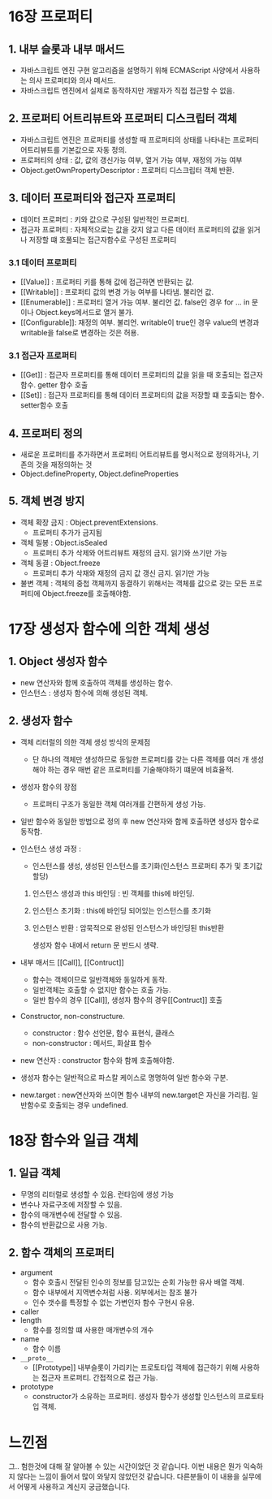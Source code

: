 # 16장 프로퍼티

## 1. 내부 슬롯과 내부 매서드

- 자바스크립트 엔진 구현 알고리즘을 설명하기 위해 ECMAScript 사양에서 사용하는 의사 프로퍼티와 의사 메서드.
- 자바스크립트 엔진에서 실제로 동작하지만 개발자가 직접 접근할 수 없음.

## 2. 프로퍼티 어트리뷰트와 프로퍼티 디스크립터 객체

- 자바스크립트 엔진은 프로퍼티를 생성할 때 프로퍼티의 상태를 나타내는 프로퍼티 어트리뷰트를 기본값으로 자동 정의.
- 프로퍼티의 상태 : 값, 값의 갱신가능 여부, 열거 가능 여부, 재정의 가능 여부
- Object.getOwnPropertyDescriptor : 프로퍼티 디스크립터 객체 반환.

## 3. 데이터 프로퍼티와 접근자 프로퍼티

- 데이터 프로퍼티 : 키와 값으로 구성된 일반적인 프로퍼티.
- 접근자 프로퍼티 : 자체적으로는 값을 갖지 않고 다른 데이터 프로퍼티의 값을 읽거나 저장할 떄 호풀되는 접근자함수로 구성된 프로퍼티

### 3.1 데이터 프로퍼티

- [[Value]] : 프로퍼티 키를 통해 값에 접근하면 반환되는 값.
- [[Writable]] : 프로퍼티 값의 변경 가능 여부를 나타냄. 불리언 값.
- [[Enumerable]] : 프로퍼티 열거 가능 여부. 불리언 값. false인 경우 for … in 문이나 Object.keys메서드로 열거 불가.
- [[Configurable]]: 재정의 여부. 불리언. writable이 true인 경우 value의 변경과 writable을 false로 변경하는 것은 허용.

### 3.1 접근자 프로퍼티

- [[Get]] : 접근자 프로퍼티를 통해 데이터 프로퍼티의 값을 읽을 때 호출되는 접근자 함수. getter 함수 호출
- [[Set]] : 접근자 프로퍼티를 통해 데이터 프로퍼티의 값을 저장할 떄 호출되는 함수. setter함수 호출

## 4. 프로퍼티 정의

- 새로운 프로퍼티를 추가하면서 프로퍼티 어트리뷰트를 명시적으로 정의하거나, 기존의 것을 재정의하는 것
- Object.defineProperty, Object.defineProperties

## 5. 객체 변경 방지

- 객체 확장 금지 : Object.preventExtensions.
    - 프로퍼티 추가가 금지됨
- 객체 밀봉 : Object.isSealed
    - 프로퍼티 추가 삭제와 어트리뷰트 재정의 금지. 읽기와 쓰기만 가능
- 객체 동결 : Object.freeze
    - 프로퍼티 추가 삭재와 재정의 금지 값 갱신 금지. 읽기만 가능
- 불변 객체 : 객체의 중첩 객체까지 동결하기 위해서는 객체를 값으로 갖는 모든 프로퍼티에 Object.freeze를 호출해야함.

# 17장 생성자 함수에 의한 객체 생성

## 1. Object 생성자 함수

- new 연산자와 함께 호출하여 객체를 생성하는 함수.
- 인스턴스 : 생성자 함수에 의해 생성된 객체.

## 2. 생성자 함수

- 객체 리터럴의 의한 객체 생성 방식의 문제점
    - 단 하나의 객체만 생성하므로 동일한 프로퍼티를 갖는 다른 객체를 여러 개 생성해야 하는 경우 매번 같은 프로퍼티를 기술해야하기 떄문에 비효율적.
- 생성자 함수의 장점
    - 프로퍼티 구조가 동일한 객체 여러개를 간편하게 생성 가능.
- 일반 함수와 동일한 방법으로 정의 후 new 연산자와 함께 호출하면 생성자 함수로 동작함.
- 인스턴스 생성 과정 :
    - 인스턴스를 생성, 생성된 인스턴스를 초기화(인스턴스 프로퍼티 추가 및 초기값 할당)
    1. 인스턴스 생성과 this 바인딩 : 빈 객체를 this에 바인딩.
    2. 인스턴스 초기화 : this에 바인딩 되어있는 인스턴스를 초기화
    3. 인스턴스 반환 :  암묵적으로 완성된 인스턴스가 바인딩된 this반환
        
        생성자 함수 내에서 return 문 반드시 생략.
        
- 내부 매서드 [[Call]], [[Contruct]]
    - 함수는 객체이므로 일반객체와 동일하게 동작.
    - 일반객체는 호출할 수 없지만 함수는 호출 가능.
    - 일반 함수의 경우 [[Call]], 생성자 함수의 경우[[Contruct]] 호출
- Constructor, non-constructure.
    - constructor : 함수 선언문, 함수 표현식, 클래스
    - non-constructor : 메서드, 화살표 함수
- new 연산자 : constructor 함수와 함께 호출해야함.
- 생성자 함수는 일반적으로 파스칼 케이스로 명명하여 일반 함수와 구분.
- new.target : new연산자와 쓰이면 함수 내부의 new.target은 자신을 가리킴. 일반함수로 호출되는 경우 undefined.

# 18장 함수와 일급 객체

## 1. 일급 객체

- 무명의 리터럴로 생성할 수 있음. 런타임에 생성 가능
- 변수나 자료구조에 저장할 수 있음.
- 함수의 매개변수에 전달할 수 있음.
- 함수의 반환값으로 사용 가능.

## 2. 함수 객체의 프로퍼티

- argument
    - 함수 호출시 전달된 인수의 정보를 담고있는 순회 가능한 유사 배열 객체.
    - 함수 내부에서 지역변수처럼 사용. 외부에서는 참조 불가
    - 인수 갯수를 특정할 수 없는 가변인자 함수 구현시 유용.
- caller
- length
    - 함수를 정의할 떄 사용한 매개변수의 개수
- name
    - 함수 이름
- `__proto__`
    - [[Prototype]] 내부슬롯이 가리키는 프로토타입 객체에 접근하기 위해 사용하는 접근자 프로퍼티. 간접적으로 접근 가능.
- prototype
    - constructor가 소유하는 프로퍼티. 생성자 함수가 생성할 인스턴스의 프로토타입 객체.
 
# 느낀점
그.. 험한것에 대해 잘 알아볼 수 있는 시간이었던 것 같습니다. 이번 내용은 뭔가 익숙하지 않다는 느낌이 들어서 많이 와닿지 않았던것 같습니다. 다른분들이 이 내용을 실무에서 어떻게 사용하고 계신지 궁금했습니다.
